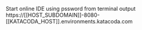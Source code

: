 Start online IDE using pssword from terminal output https://[[HOST_SUBDOMAIN]]-8080-[[KATACODA_HOST]].environments.katacoda.com
